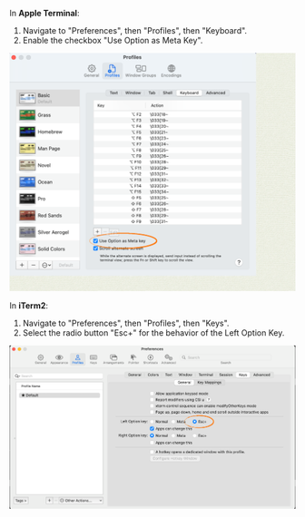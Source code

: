 In **Apple Terminal**:

1. Navigate to "Preferences", then "Profiles", then "Keyboard".
1. Enable the checkbox "Use Option as Meta Key".

![Apple Terminal Alt key configuration](/images/v23.1/terminal-configuration.png)

In **iTerm2**:

1. Navigate to "Preferences", then "Profiles", then "Keys".
1. Select the radio button "Esc+" for the behavior of the Left Option Key.

![iTerm2 Alt key configuration](/images/v23.1/iterm2-configuration.png)

